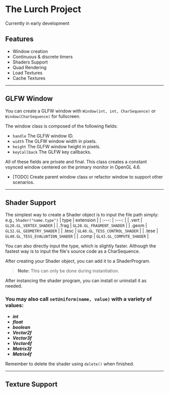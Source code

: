 # The Lurch Project

Currently in early development
<br>
## Features
- Window creation
- Continuous & discrete timers
- Shaders Support
- Quad Rendering
- Load Textures
- Cache Textures

---

## GLFW Window
You can create a GLFW window with ``` Window(int, int, CharSequence) ``` or ``` Window(CharSequence) ``` for fullscreen.

The window class is composed of the following fields:
- ``` handle ``` The GLFW window ID.
- ``` width ``` The GLFW window width in pixels. 
- ``` height ``` The GLFW window height in pixels. 
- ``` keyCallback ``` The GLFW key callbacks.

All of these fields are private and final. This class creates a constant vsynced window centered on the primary monitor in OpenGL 4.6. 
- [TODO] Create parent window class or refactor window to support other scenarios.

---

## Shader Support
The simplest way to create a Shader object is to input the file path simply: e.g., ``` Shader("name.type") ``` 
| type | extension |
| :---:  | :---: |
| .vert | ``` GL20.GL_VERTEX_SHADER ``` |
| .frag | ``` GL20.GL_FRAGMENT_SHADER ``` |
| .geom | ``` GL32.GL_GEOMETRY_SHADER ``` |
| .tesc | ``` GL40.GL_TESS_CONTROL_SHADER ``` |
| .tese | ``` GL40.GL_TESS_EVALUATION_SHADER ``` |
| .comp | ``` GL43.GL_COMPUTE_SHADER ``` |



You can also directly input the type, which is slightly faster.
Although the fastest way is to input the file's source code as a CharSequence.


After creating your Shader object, you can add it to a ShaderProgram.
> **Note:** This can only be done during instantiation.

After instancing the shader program, you can install or uninstall it as needed.

### You may also call ``` setUniform(name, value) ``` with a variety of values:
- ***int***
- ***float***
- ***boolean***
- ***Vector2f***
- ***Vector3f***
- ***Vector4f***
- ***Matrix3f***
- ***Matrix4f***

Remember to delete the shader using ```delete()``` when finished.

---

## Texture Support
